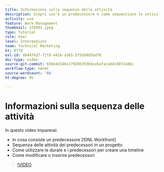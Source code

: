 ```yaml
---
title: Informazioni sulla sequenza delle attività
description: Scopri cos’è un predecessore e come sequenziano le attività in un progetto. Quindi scopri come utilizzare durate e predecessori per creare una timeline.
activity: use
feature: Work Management
thumbnail: 335091.jpeg
type: Tutorial
role: User
level: Intermediate
team: Technical Marketing
kt: 8778
exl-id: 4044743f-71f8-4416-a365-575d90d5bd70
doc-type: video
source-git-commit: 650e4d346e1792863930dcebafacab4c88f2a8bc
workflow-type: tm+mt
source-wordcount: '66'
ht-degree: 0%

---
```


# Informazioni sulla sequenza delle attività

In questo video imparerai:

* In cosa consiste un predecessore [!DNL  Workfront]
* Sequenza delle attività dei predecessori in un progetto
* Come utilizzare le durate e i predecessori per creare una timeline
* Come modificare o inserire predecessori

>[!VIDEO](https://video.tv.adobe.com/v/335091/?quality=12&learn=on)

<!---
Learn more urls
There’s a lot more you can learn about predecessors, such as dependency type and lag. [!DNL Workfront] recommends getting the basics down first, then pulling those other features into your project planning. If you’re curious, here are some articles about additional functionality.
Overview of task predecessors
Create predecessor relationships by chaining tasks
Creating a predecessor relationship on the task list
Overview of lag types
Overview of task dependency types
--->
